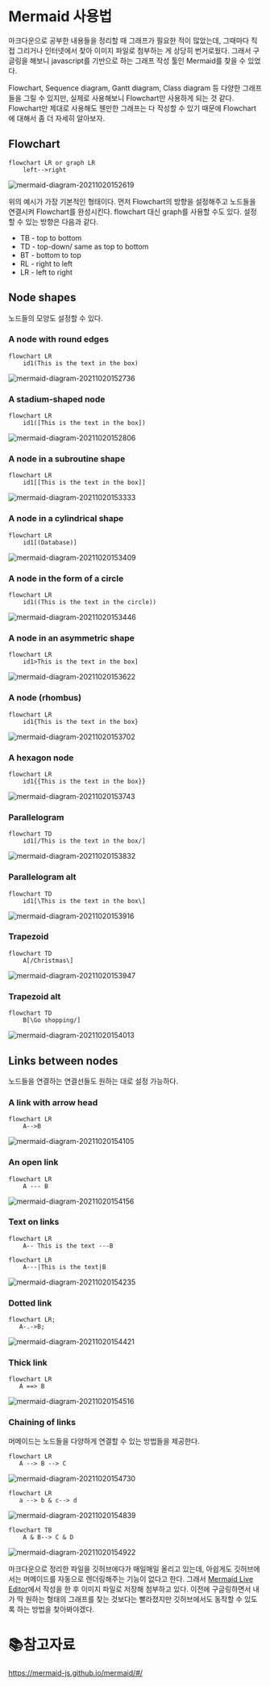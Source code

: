 #  Mermaid 사용법

마크다운으로 공부한 내용들을 정리할 때 그래프가 필요한 적이 많았는데, 그때마다 직접 그리거나 인터넷에서 찾아 이미지 파일로 첨부하는 게 상당히 번거로웠다. 그래서 구글링을 해보니 javascript를 기반으로 하는 그래프 작성 툴인 Mermaid를 찾을 수 있었다.

Flowchart, Sequence diagram, Gantt diagram, Class diagram 등 다양한 그래프들을 그릴 수 있지만, 실제로 사용해보니 Flowchart만 사용하게 되는 것 같다. Flowchart만 제대로 사용해도 웬만한 그래프는 다 작성할 수 있기 때문에 Flowchart에 대해서 좀 더 자세히 알아보자.

## Flowchart

```
flowchart LR or graph LR
	left-->right
```

![mermaid-diagram-20211020152619](./md-images/mermaid-diagram-20211020152619.png)

위의 예시가 가장 기본적인 형태이다. 먼저 Flowchart의 방향을 설정해주고 노드들을 연결시켜 Flowchart를 완성시킨다. flowchart 대신 graph를 사용할 수도 있다. 설정할 수 있는 방향은 다음과 같다.

- TB - top to bottom
- TD - top-down/ same as top to bottom
- BT - bottom to top
- RL - right to left
- LR - left to right



## Node shapes

노드들의 모양도 설정할 수 있다.

### A node with round edges

```
flowchart LR
    id1(This is the text in the box)
```

![mermaid-diagram-20211020152736](./md-images/mermaid-diagram-20211020152736.png)

### A stadium-shaped node

```
flowchart LR
    id1([This is the text in the box])
```

![mermaid-diagram-20211020152806](./md-images/mermaid-diagram-20211020152806.png)

### A node in a subroutine shape

```
flowchart LR
    id1[[This is the text in the box]]
```

![mermaid-diagram-20211020153333](./md-images/mermaid-diagram-20211020153333.png)

### A node in a cylindrical shape

```
flowchart LR
    id1[(Database)]
```

![mermaid-diagram-20211020153409](./md-images/mermaid-diagram-20211020153409.png)

### A node in the form of a circle

```
flowchart LR
    id1((This is the text in the circle))
```

![mermaid-diagram-20211020153446](./md-images/mermaid-diagram-20211020153446.png)

### A node in an asymmetric shape

```
flowchart LR
    id1>This is the text in the box]
```

![mermaid-diagram-20211020153622](./md-images/mermaid-diagram-20211020153622.png)

### A node (rhombus)

```
flowchart LR
    id1{This is the text in the box}
```

![mermaid-diagram-20211020153702](./md-images/mermaid-diagram-20211020153702.png)

### A hexagon node

```
flowchart LR
    id1{{This is the text in the box}}
```

![mermaid-diagram-20211020153743](./md-images/mermaid-diagram-20211020153743.png)

### Parallelogram

```
flowchart TD
    id1[/This is the text in the box/]
```

![mermaid-diagram-20211020153832](./md-images/mermaid-diagram-20211020153832.png)

### Parallelogram alt

```
flowchart TD
    id1[\This is the text in the box\]
```

![mermaid-diagram-20211020153916](./md-images/mermaid-diagram-20211020153916.png)

### Trapezoid

```
flowchart TD
    A[/Christmas\]
```

![mermaid-diagram-20211020153947](./md-images/mermaid-diagram-20211020153947.png)

### Trapezoid alt

```
flowchart TD
    B[\Go shopping/]
```

![mermaid-diagram-20211020154013](./md-images/mermaid-diagram-20211020154013.png)



## Links between nodes

노드들을 연결하는 연결선들도 원하는 대로 설정 가능하다.

### A link with arrow head

```
flowchart LR
    A-->B
```

![mermaid-diagram-20211020154105](./md-images/mermaid-diagram-20211020154105.png)

### An open link

```
flowchart LR
    A --- B
```

![mermaid-diagram-20211020154156](./md-images/mermaid-diagram-20211020154156.png)

### Text on links

```
flowchart LR
    A-- This is the text ---B
```

```
flowchart LR
    A---|This is the text|B
```

![mermaid-diagram-20211020154235](./md-images/mermaid-diagram-20211020154235.png)

### Dotted link

```
flowchart LR;
   A-.->B;
```

![mermaid-diagram-20211020154421](./md-images/mermaid-diagram-20211020154421.png)

### Thick link

```
flowchart LR
   A ==> B
```

![mermaid-diagram-20211020154516](./md-images/mermaid-diagram-20211020154516.png)

### Chaining of links

머메이드는 노드들을 다양하게 연결할 수 있는 방법들을 제공한다.

```
flowchart LR
   A --> B --> C
```

![mermaid-diagram-20211020154730](./md-images/mermaid-diagram-20211020154730.png)

```
flowchart LR
   a --> b & c--> d
```

![mermaid-diagram-20211020154839](./md-images/mermaid-diagram-20211020154839.png)

```
flowchart TB
    A & B--> C & D
```

![mermaid-diagram-20211020154922](./md-images/mermaid-diagram-20211020154922.png)

마크다운으로 정리한 파일을 깃허브에다가 매일매일 올리고 있는데, 아쉽게도 깃허브에서는 머메이드를 자동으로 렌더링해주는 기능이 없다고 한다. 그래서 [Mermaid Live Editor](https://mermaid-js.github.io/mermaid-live-editor)에서 작성을 한 후 이미지 파일로 저장해 첨부하고 있다. 이전에 구글링하면서 내가 딱 원하는 형태의 그래프를 찾는 것보다는 빨라졌지만 깃허브에서도 동작할 수 있도록 하는 방법을 찾아봐야겠다.

# :books:참고자료

https://mermaid-js.github.io/mermaid/#/
